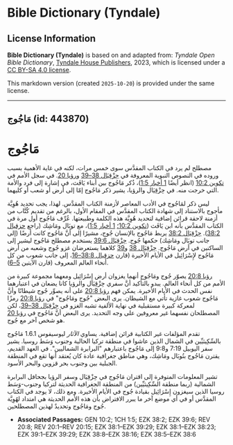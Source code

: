 # Bible Dictionary (Tyndale)

## License Information

**Bible Dictionary (Tyndale)** is based on and adapted from: _Tyndale Open Bible Dictionary_, [Tyndale House Publishers](https://tyndaleopenresources.com/), 2023, which is licensed under a [CC BY-SA 4.0 license](https://creativecommons.org/licenses/by-sa/4.0/legalcode.en).

This markdown version (created `2025-10-20`) is provided under the same license.



--------------------------------

## مَاجُوج (id: 443870)

مَاجُوج
=======

مصطلح لم يرد في الكتاب المقدَّس سوى خمس مرات، لكنه في غاية الأهمية بسبب وروده في النصوص النبوية المعروفة في [حِزْقِيَال 38–39](https://ref.ly/Ezek38:1-Ezek39:29) و[رؤيا 20](https://ref.ly/Rev20:1-Rev20:15). في سجل الأمم في [تكوين 10:2](https://ref.ly/Gen10:2) (انظر أيضًا [1 أخبار 1:5](https://ref.ly/1Chr1:5))، ذُكر مَاجُوج بين أبناء يَافَث، في إشارة إلى فرد والأمة التي خرجت منه. في حِزْقِيَال والرؤيا، يشير ذكر مَاجُوج إمّا إلى أرض أو شعب أو كليهما.

ليس ذكر لمَاجُوج في الأدب المعاصر لأزمنة الكتاب المقدَّس. لهذا، يجب تحديد هُوِيَّة مأجوج بالاستناد إلى شهادة الكتاب المقدَّس في المقام الأول، بالرغم من تقديم كُتَّاب من أزمنة لاحقة قرائن إضافية لتحديد هُوِيَّة هذه الكلمة وطبيعتها. عُرِّف مَاجُوج أول مرة في الكتاب المقدَّس بأنه ابن يَافَث ([تكوين 10:2؛](https://ref.ly/Gen10:2) [1 أخبار 1:5](https://ref.ly/1Chr1:5))، مع توبَال ومَاشِك (راجع [حزقيال 38:2](https://ref.ly/Ezek38:2)). [حِزْقِيَال 38:2](https://ref.ly/Ezek38:2) يربط مَاجُوج بالإنسان جُوج، مشيرًا إلى أنَّ مَاجُوج كانت أرضًا (إلى جانب توبَال ومَاشِك) حكمها جُوج. [حِزْقِيَال 39:6](https://ref.ly/Ezek39:6) يستخدم مصطلح مَاجُوج ليشير إلى الساكنين في أرض مَاجُوج. [حِزْقِيَال 38](https://ref.ly/Ezek38:1-Ezek38:23) و[39](https://ref.ly/Ezek39:1-Ezek39:29) كلاهما يستعرضان غزو جُوج وشعبه من أرض مَاجُوج لإِسْرَائِيل في الأيام الأخيرة (قارن [حزقيال 38:8–16](https://ref.ly/Ezek38:8-Ezek38:16)، إلى جانب شعوب من كل أنحاء العالم المعروف (قارن الآيتين [5–6](https://ref.ly/Ezek38:5-Ezek38:6)).

[رؤيا 20:8](https://ref.ly/Rev20:8) يصوّر جُوج ومَاجُوج أنهما يغزوان أرض إِسْرَائِيل ومعهما مجموعة كبيرة من الأمم من كل أنحاء العالم. يبدو بالتأكيد أنَّ سفري حِزْقِيَال والرؤيا كانا يضعان في اعتبارهما نفس الحدث في الأيام الأخيرة. يمكن فهم [رؤيا 20:8](https://ref.ly/Rev20:8) على أنه يصوِّر جُوج شيطانًا وأنَّ مَاجُوج شعوب غازية تأتي مع الشيطان. يرى البعض "جُوج ومَاجُوج" في [رؤيا 20:8](https://ref.ly/Rev20:8) رمزًا لمعركة كبيرة مستقبلية في نهاية الألفية تشبه الغزو في [حِزْقِيَال 38–39](https://ref.ly/Ezek38:1-Ezek39:29)، لكن المصطلحان نفسهما غير معروفين على وجه التحديد. يرى البعض أنَّ مَاجُوج في [رؤيا 20](https://ref.ly/Rev20:1-Rev20:15) هو شخص آخر مع جُوج.

تقدم المؤلفات غير الكتابية قرائن إضافية. يساوي *الآثار* ليوسيفوس 1\.6\.1 مَاجُوج بالسِّكِيثيِّين في الشمال الذين عاشوا في منطقة تركيا الحالية وجنوب وَسَط روسيا. يشير سفر اليوبيل 7:19 و9:8 إلى مَاجُوج باعتبارهم "البرابرة الشماليين". في العهد القديم، يقترن مَاجُوج بتُوبَال ومَاشِك، وهي مناطق جغرافية عادة كان يُعتقد أنها تقع في المنطقة الجبلية بين وجنوب بحر قزوين والبحر الأسود.

تشير المعلومات المتوفرة إلى اقتران مَاجُوج في حِزْقِيَال وسفر الرؤيا بجحافل البرابرة الشمالية (ربما منطقة السِّكِيثيِّين) من المنطقة الجغرافية الحديثة لتركيا وجنوب\-وَسَط روسيا الذين سيغزون إِسْرَائِيل بقيادة جُوج في الأيام الأخيرة. ومع ذلك، لا يوجد في الكتاب المقدَّس أو في أي موضع آخر ما يبرر الافتراض بأن هذه الأمم الحديثة هي امتداد لهُوِيَّة جُوج ومَاجُوج وتحديدٌ لهذين المصطلحين.

* **Associated Passages:** GEN 10:2; 1CH 1:5; EZK 38:2; EZK 39:6; REV 20:8; REV 20:1–REV 20:15; EZK 38:1–EZK 39:29; EZK 38:1–EZK 38:23; EZK 39:1–EZK 39:29; EZK 38:8–EZK 38:16; EZK 38:5–EZK 38:6

